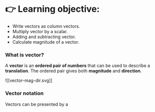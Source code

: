 <div class="lo">
<h1> 👉 Learning objective: </h1>
<ul>
<li>Write vectors as column vectors.</li>
<li>Multiply vector by a scalar.</li>
<li>Adding and subtracting vector.</li>
<li>Calculate magnitude of a vector.</li>
</ul>
</div>

### What is vector?
A **vector** is an **ordered pair of numbers** that can be used to describe a **translation**.
The ordered pair gives both <b>magnitude</b> and <b>direction</b>.

![[vector-mag-dir.svg]]

### Vector notation
Vectors can be presented by a 
